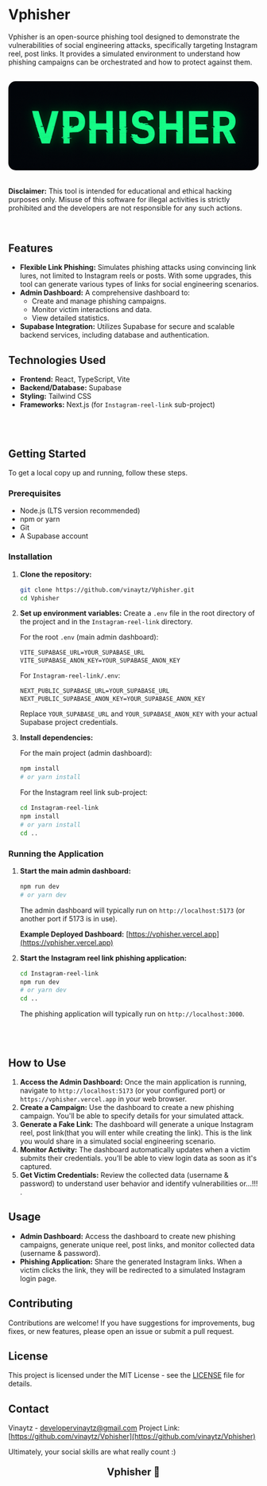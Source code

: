 # Vphisher
Vphisher is an open-source phishing tool designed to demonstrate the vulnerabilities of social engineering attacks, specifically targeting Instagram reel, post links. It provides a simulated environment to understand how phishing campaigns can be orchestrated and how to protect against them.

<img src="public/vphisher_logo.png" alt="Vphisher Logo" style="border-radius: 15px; margin:16px 0">


**Disclaimer:** This tool is intended for educational and ethical hacking purposes only. Misuse of this software for illegal activities is strictly prohibited and the developers are not responsible for any such actions.

<br> 

## Features

*   **Flexible Link Phishing:** Simulates phishing attacks using convincing link lures, not limited to Instagram reels or posts. With some upgrades, this tool can generate various types of links for social engineering scenarios.
*   **Admin Dashboard:** A comprehensive dashboard to:
    *   Create and manage phishing campaigns.
    *   Monitor victim interactions and data.
    *   View detailed statistics.
*   **Supabase Integration:** Utilizes Supabase for secure and scalable backend services, including database and authentication.

## Technologies Used

*   **Frontend:** React, TypeScript, Vite
*   **Backend/Database:** Supabase
*   **Styling:** Tailwind CSS
*   **Frameworks:** Next.js (for `Instagram-reel-link` sub-project)

<br>
<br> 

## Getting Started

To get a local copy up and running, follow these steps.

### Prerequisites

*   Node.js (LTS version recommended)
*   npm or yarn
*   Git
*   A Supabase account

### Installation

1.  **Clone the repository:**
    ```bash
    git clone https://github.com/vinaytz/Vphisher.git
    cd Vphisher
    ```

2.  **Set up environment variables:**
    Create a `.env` file in the root directory of the project and in the `Instagram-reel-link` directory.
    
    For the root `.env` (main admin dashboard):
    ```
    VITE_SUPABASE_URL=YOUR_SUPABASE_URL
    VITE_SUPABASE_ANON_KEY=YOUR_SUPABASE_ANON_KEY
    ```
    
    For `Instagram-reel-link/.env`:
    ```
    NEXT_PUBLIC_SUPABASE_URL=YOUR_SUPABASE_URL
    NEXT_PUBLIC_SUPABASE_ANON_KEY=YOUR_SUPABASE_ANON_KEY
    ```
    Replace `YOUR_SUPABASE_URL` and `YOUR_SUPABASE_ANON_KEY` with your actual Supabase project credentials.

3.  **Install dependencies:**

    For the main project (admin dashboard):
    ```bash
    npm install
    # or yarn install
    ```

    For the Instagram reel link sub-project:
    ```bash
    cd Instagram-reel-link
    npm install
    # or yarn install
    cd ..
    ```

### Running the Application

1.  **Start the main admin dashboard:**
    ```bash
    npm run dev
    # or yarn dev
    ```
    The admin dashboard will typically run on `http://localhost:5173` (or another port if 5173 is in use).

    **Example Deployed Dashboard:** [https://vphisher.vercel.app](https://vphisher.vercel.app)

2.  **Start the Instagram reel link phishing application:**
    ```bash
    cd Instagram-reel-link
    npm run dev
    # or yarn dev
    cd ..
    ```
    The phishing application will typically run on `http://localhost:3000`.

<br>
<br>

## How to Use

1.  **Access the Admin Dashboard:** Once the main application is running, navigate to `http://localhost:5173` (or your configured port) or `https://vphisher.vercel.app` in your web browser. 
2.  **Create a Campaign:** Use the dashboard to create a new phishing campaign. You'll be able to specify details for your simulated attack.
3.  **Generate a Fake Link:** The dashboard will generate a unique Instagram reel, post link(that you will enter while creating the link). This is the link you would share in a simulated social engineering scenario.
4.  **Monitor Activity:** The dashboard automatically updates when a victim submits their credentials. you’ll be able to view login data as soon as it's captured.
5.  **Get Victim Credentials:** Review the collected data (username & password) to understand user behavior and identify vulnerabilities or...!!! .

## Usage

*   **Admin Dashboard:** Access the dashboard to create new phishing campaigns, generate unique reel, post links, and monitor collected data (username & password).
*   **Phishing Application:** Share the generated Instagram links. When a victim clicks the link, they will be redirected to a simulated Instagram login page.

## Contributing

Contributions are welcome! If you have suggestions for improvements, bug fixes, or new features, please open an issue or submit a pull request.

## License

This project is licensed under the MIT License - see the [LICENSE](LICENSE) file for details.

## Contact

Vinaytz - developervinaytz@gmail.com
Project Link: [https://github.com/vinaytz/Vphisher](https://github.com/vinaytz/Vphisher)

Ultimately, your social skills are what really count :)
 
<div style="text-align: center; font-weight:bold; font-size:20px; margin-top:20px">Vphisher 💚</div>
